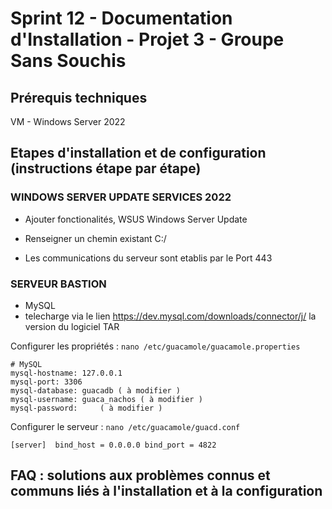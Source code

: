# Sprint 12 - Documentation d'Installation - Projet 3 - Groupe Sans Souchis

## Prérequis techniques

VM - Windows Server 2022

## Etapes d'installation et de configuration (instructions étape par étape)

### WINDOWS SERVER UPDATE SERVICES 2022

- Ajouter fonctionalités, WSUS Windows Server Update
- Renseigner un chemin existant C:/

- Les communications du serveur sont etablis par le Port 443

### SERVEUR BASTION 

- MySQL
- telecharge via le lien https://dev.mysql.com/downloads/connector/j/ la version du logiciel TAR

Configurer les propriétés : ``nano /etc/guacamole/guacamole.properties``

```
# MySQL
mysql-hostname: 127.0.0.1
mysql-port: 3306
mysql-database: guacadb ( à modifier )
mysql-username: guaca_nachos ( à modifier )   
mysql-password:     ( à modifier )   
```

Configurer le serveur : ``nano /etc/guacamole/guacd.conf``

``
[server] 
bind_host = 0.0.0.0
bind_port = 4822
``

  


## FAQ : solutions aux problèmes connus et communs liés à l'installation et à la configuration
